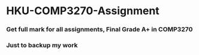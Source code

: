 # HKU-COMP3270-Assignment
### Get full mark for all assignments, Final Grade A+ in COMP3270
### Just to backup my work
